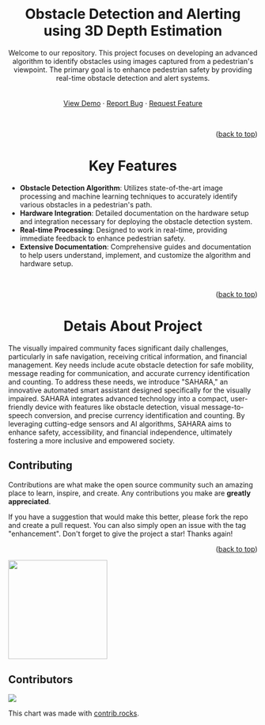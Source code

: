 <a name="readme-top"></a>

<br/>
<div align="center">
  <h1 align="center">Obstacle Detection and Alerting using 3D Depth Estimation</h1>

  <p align="center">
    Welcome to our repository. This project focuses on developing an advanced algorithm to identify obstacles using images captured from a pedestrian's viewpoint. The primary goal is to enhance pedestrian safety by providing real-time obstacle detection and alert systems.
    <br />  
    <br /> 
    <br />
    <a href="https://youtu.be/3QqH0R92WKA">View Demo</a>
    ·
    <a href="https://github.com/pranav-kale-01/obstacle-detection-and-avoidance-using-depth-estimation/issues">Report Bug</a>
    ·
    <a href="https://github.com/pranav-kale-01/obstacle-detection-and-avoidance-using-depth-estimation/issues">Request Feature</a>
    <br />
  </p>
</div>

<br/>
<p align="right">(<a href="#readme-top">back to top</a>)</p>

 <h1 align="center">Key Features</h1>
  
- **Obstacle Detection Algorithm**: Utilizes state-of-the-art image processing and machine learning techniques to accurately identify various obstacles in a pedestrian's path.
- **Hardware Integration**: Detailed documentation on the hardware setup and integration necessary for deploying the obstacle detection system.
- **Real-time Processing**: Designed to work in real-time, providing immediate feedback to enhance pedestrian safety.
- **Extensive Documentation**: Comprehensive guides and documentation to help users understand, implement, and customize the algorithm and hardware setup.

<br/>

<p align="right">(<a href="#readme-top">back to top</a>)</p>

<h1 align="center">Detais About Project</h1>
  <p align="left">
      The visually impaired community faces significant daily challenges, particularly in safe navigation, receiving critical information, and financial management. Key needs include acute obstacle detection for safe mobility, message reading for communication, and accurate currency identification and counting.
      To address these needs, we introduce "SAHARA," an innovative automated smart assistant designed specifically for the visually impaired. SAHARA integrates advanced technology into a compact, user-friendly device with features like obstacle detection, visual message-to-speech conversion, and precise currency identification and counting. By leveraging cutting-edge sensors and AI algorithms, SAHARA aims to enhance safety, accessibility, and financial independence, ultimately fostering a more inclusive and empowered society.</p>

## Contributing

Contributions are what make the open source community such an amazing place to learn, inspire, and create. Any contributions you make are **greatly appreciated**.

If you have a suggestion that would make this better, please fork the repo and create a pull request. You can also simply open an issue with the tag "enhancement".
Don't forget to give the project a star! Thanks again!

<p align="right">(<a href="#readme-top">back to top</a>)</p>

<img src="https://drive.google.com/file/d/11zw6r1eGaQWQ5sLF0TSgG8T0fLbnlQ-8/view?usp=sharing" width=200 height=200>

## Contributors

<a href="https://github.com/pranav-kale-01/obstacle-detection-and-avoidance-using-depth-estimation/graphs/contributors">
  <img src="https://contrib.rocks/image?repo=pranav-kale-01/obstacle-detection-and-avoidance-using-depth-estimation" />
</a>

This chart was made with [contrib.rocks](https://contrib.rocks).
